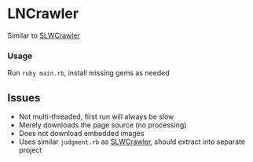 # LNCrawler

Similar to [SLWCrawler][SLWC]

### Usage

Run `ruby main.rb`, install missing gems as needed

## Issues

- Not multi-threaded, first run will always be slow
- Merely downloads the page source (no processing)
- Does not download embedded images
- Uses similar `judgment.rb` as [SLWCrawler][SLWC], should extract into separate project

[SLWC]: https://github.com/YongJieYongJie/SLWCrawler
